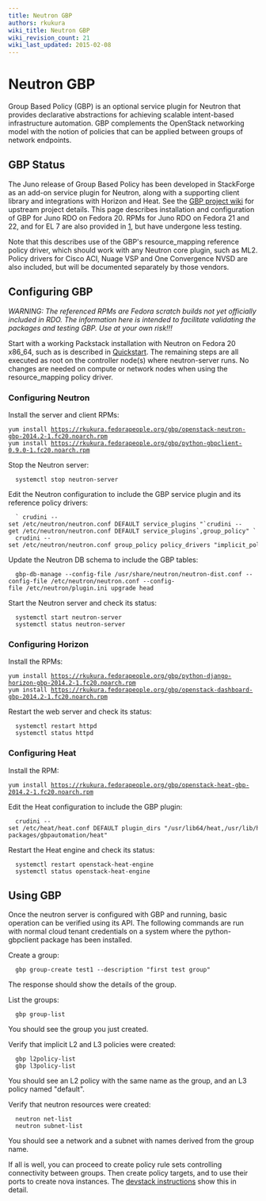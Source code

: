 ```yaml
---
title: Neutron GBP
authors: rkukura
wiki_title: Neutron GBP
wiki_revision_count: 21
wiki_last_updated: 2015-02-08
---
```


# Neutron GBP

Group Based Policy (GBP) is an optional service plugin for Neutron that provides declarative abstractions for achieving scalable intent-based infrastructure automation. GBP complements the OpenStack networking model with the notion of policies that can be applied between groups of network endpoints.

## GBP Status

The Juno release of Group Based Policy has been developed in StackForge as an add-on service plugin for Neutron, along with a supporting client library and integrations with Horizon and Heat. See the [GBP project wiki](https://wiki.openstack.org/wiki/GroupBasedPolicy) for upstream project details. This page describes installation and configuration of GBP for Juno RDO on Fedora 20. RPMs for Juno RDO on Fedora 21 and 22, and for EL 7 are also provided in [1](https://rkukura.fedorapeople.org/gbp/), but have undergone less testing.

Note that this describes use of the GBP's resource_mapping reference policy driver, which should work with any Neutron core plugin, such as ML2. Policy drivers for Cisco ACI, Nuage VSP and One Convergence NVSD are also included, but will be documented separately by those vendors.

## Configuring GBP

*WARNING: The referenced RPMs are Fedora scratch builds not yet officially included in RDO. The information here is intended to facilitate validating the packages and testing GBP. Use at your own risk!!!*

Start with a working Packstack installation with Neutron on Fedora 20 x86_64, such as is described in [Quickstart](Quickstart). The remaining steps are all executed as root on the controller node(s) where neutron-server runs. No changes are needed on compute or network nodes when using the resource_mapping policy driver.

### Configuring Neutron

Install the server and client RPMs:

`yum install `[`https://rkukura.fedorapeople.org/gbp/openstack-neutron-gbp-2014.2-1.fc20.noarch.rpm`](https://rkukura.fedorapeople.org/gbp/openstack-neutron-gbp-2014.2-1.fc20.noarch.rpm)
`yum install `[`https://rkukura.fedorapeople.org/gbp/python-gbpclient-0.9.0-1.fc20.noarch.rpm`](https://rkukura.fedorapeople.org/gbp/python-gbpclient-0.9.0-1.fc20.noarch.rpm)

Stop the Neutron server:

      systemctl stop neutron-server

Edit the Neutron configuration to include the GBP service plugin and its reference policy drivers:

      ` crudini --set /etc/neutron/neutron.conf DEFAULT service_plugins "`crudini --get /etc/neutron/neutron.conf DEFAULT service_plugins`,group_policy" `
      crudini --set /etc/neutron/neutron.conf group_policy policy_drivers "implicit_policy,resource_mapping"

Update the Neutron DB schema to include the GBP tables:

      gbp-db-manage --config-file /usr/share/neutron/neutron-dist.conf --config-file /etc/neutron/neutron.conf --config-file /etc/neutron/plugin.ini upgrade head

Start the Neutron server and check its status:

      systemctl start neutron-server
      systemctl status neutron-server

### Configuring Horizon

Install the RPMs:

`yum install `[`https://rkukura.fedorapeople.org/gbp/python-django-horizon-gbp-2014.2-1.fc20.noarch.rpm`](https://rkukura.fedorapeople.org/gbp/python-django-horizon-gbp-2014.2-1.fc20.noarch.rpm)
`yum install `[`https://rkukura.fedorapeople.org/gbp/openstack-dashboard-gbp-2014.2-1.fc20.noarch.rpm`](https://rkukura.fedorapeople.org/gbp/openstack-dashboard-gbp-2014.2-1.fc20.noarch.rpm)

Restart the web server and check its status:

      systemctl restart httpd
      systemctl status httpd

### Configuring Heat

Install the RPM:

`yum install `[`https://rkukura.fedorapeople.org/gbp/openstack-heat-gbp-2014.2-1.fc20.noarch.rpm`](https://rkukura.fedorapeople.org/gbp/openstack-heat-gbp-2014.2-1.fc20.noarch.rpm)

Edit the Heat configuration to include the GBP plugin:

      crudini --set /etc/heat/heat.conf DEFAULT plugin_dirs "/usr/lib64/heat,/usr/lib/heat,/usr/lib/python2.7/site-packages/gbpautomation/heat"

Restart the Heat engine and check its status:

      systemctl restart openstack-heat-engine
      systemctl status openstack-heat-engine

## Using GBP

Once the neutron server is configured with GBP and running, basic operation can be verified using its API. The following commands are run with normal cloud tenant credentials on a system where the python-gbpclient package has been installed.

Create a group:

      gbp group-create test1 --description "first test group"

The response should show the details of the group.

List the groups:

      gbp group-list

You should see the group you just created.

Verify that implicit L2 and L3 policies were created:

      gbp l2policy-list
      gbp l3policy-list

You should see an L2 policy with the same name as the group, and an L3 policy named "default".

Verify that neutron resources were created:

      neutron net-list
      neutron subnet-list

You should see a network and a subnet with names derived from the group name.

If all is well, you can proceed to create policy rule sets controlling connectivity between groups. Then create policy targets, and to use their ports to create nova instances. The [devstack instructions](https://wiki.openstack.org/wiki/GroupBasedPolicy/InstallDevstack) show this in detail.
